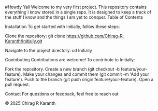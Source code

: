 #Howdy Yall
Welcome to my very first project. This repository contains everything I know stored in a single repo. It is designed to keep a track of the stuff I know and the things I am yet to conquer.
Table of Contents

Installation
To get started with Initially, follow these steps:

Clone the repository:
git clone https://github.com/Chirag-R-Karanth/Initially.git


Navigate to the project directory:
cd Initially

Contributing
Contributions are welcome! To contribute to Initially:

Fork the repository.
Create a new branch (git checkout -b feature/your-feature).
Make your changes and commit them (git commit -m 'Add your feature').
Push to the branch (git push origin feature/your-feature).
Open a pull request.

Contact
For questions or feedback, feel free to reach out 

© 2025 Chirag R Karanth
